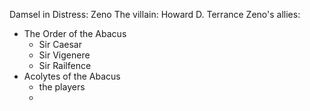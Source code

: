 Damsel in Distress: Zeno
The villain: Howard D. Terrance
Zeno's allies: 
- The Order of the Abacus
	- Sir Caesar
	- Sir Vigenere
	- Sir Railfence
- Acolytes of the Abacus
	- the players
	- 
